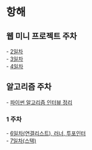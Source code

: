 <h1> 항해 </h1>
<h2> 웹 미니 프로젝트 주차 </h2>
- <a href="https://github.com/southoftheriver/TIL/blob/master/잡다한T끌/docs/항해/day_2.md"> 2일차 </a><br>
- <a href="https://github.com/southoftheriver/TIL/blob/master/잡다한T끌/docs/항해/day_3.md"> 3일차 </a><br>
- <a href="https://github.com/southoftheriver/TIL/blob/master/잡다한T끌/docs/항해/day_4.md"> 4일차 </a><br>
<h2> 알고리즘 주차</h2>
- <a href="https://github.com/southoftheriver/TIL/blob/master/Book/%ED%8C%8C%EC%9D%B4%EC%8D%AC%EC%95%8C%EA%B3%A0%EB%A6%AC%EC%A6%98%EC%9D%B8%ED%84%B0%EB%B7%B0/%EC%A0%95%EB%A6%AC.md"> 파이썬 알고리즘 인터뷰 정리 </a>
<h3> 1 주차 </h3>
- <a href="https://github.com/southoftheriver/TIL/blob/master/잡다한T끌/docs/항해/day_6.md"> 6일차(연결리스트), 러너, 투포인터 </a><br>
- <a href="https://github.com/southoftheriver/til/blob/master/잡다한t끌/docs/항해/day_7.md"> 7일차(스택) </a><br>

